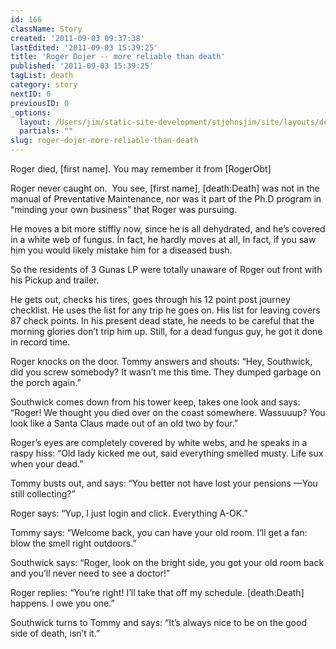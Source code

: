 ```yaml
---
id: 166
className: Story
created: '2011-09-03 09:37:38'
lastEdited: '2011-09-03 15:39:25'
title: 'Roger Dojer -- more reliable than death'
published: '2011-09-03 15:39:25'
tagList: death
category: story
nextID: 0
previousID: 0
_options:
  layout: /Users/jim/static-site-development/stjohnsjim/site/layouts/default.static.ttml
  partials: ""
slug: roger-dojer-more-reliable-than-death
---
```

<p>Roger died, [first name]. You may remember it from [RogerObt]</p>
<p>Roger never caught on.  You see, [first name], [death:Death] was not in the manual of Preventative Maintenance, nor was it part of the Ph.D program in “minding your own business” that Roger was pursuing.</p>
<p>He moves a bit more stiffly now, since he is all dehydrated, and he’s covered in a white web of fungus.   In fact, he hardly moves at all,  In fact, if you saw him you would likely mistake him for a diseased bush.</p>
<p>So the residents of 3 Gunas LP were totally unaware of Roger out front with his Pickup and trailer.</p>
<p>He gets out, checks his tires, goes through his 12 point post journey checklist.  He uses the list for any trip he goes on.  His list for leaving covers 87 check points.  In his present dead state, he needs to be careful that the morning glories don’t trip him up.  Still, for a dead fungus guy, he got it done in record time.</p>
<p>Roger knocks on the door.  Tommy answers and shouts: “Hey, Southwick, did you screw somebody? It wasn’t me this time. They dumped garbage on the porch again.”</p>
<p>Southwick comes down from his tower keep, takes one look and says: “Roger!  We thought you died over on the coast somewhere.  Wassuuup?  You look like a Santa Claus made out of an old two by four.”</p>
<p>Roger’s eyes are completely covered by white webs, and he speaks in a raspy hiss: “Old lady kicked me out, said everything smelled musty. Life sux when your dead.”</p>
<p>Tommy busts out, and says: “You better not have lost your pensions —You still collecting?”</p>
<p>Roger says: “Yup, I just login and click. Everything A-OK.”</p>
<p>Tommy says: “Welcome back, you can have your old room.  I’ll get a fan: blow the smell right outdoors.”</p>
<p>Southwick says: “Roger, look on the bright side, you got your old room back and you’ll never need to see a doctor!”</p>
<p>Roger replies: “You’re right!  I’ll take that off my schedule. [death:Death] happens.  I owe you one.”</p>
<p>Southwick turns to Tommy and says: “It’s always nice to be on the good side of death, isn’t it.”</p>